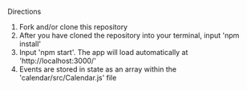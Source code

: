 Directions

1) Fork and/or clone this repository
2) After you have cloned the repository into your terminal, input 'npm install'
3) Input 'npm start'. The app will load automatically at 'http://localhost:3000/'
4) Events are stored in state as an array within the 'calendar/src/Calendar.js' file
